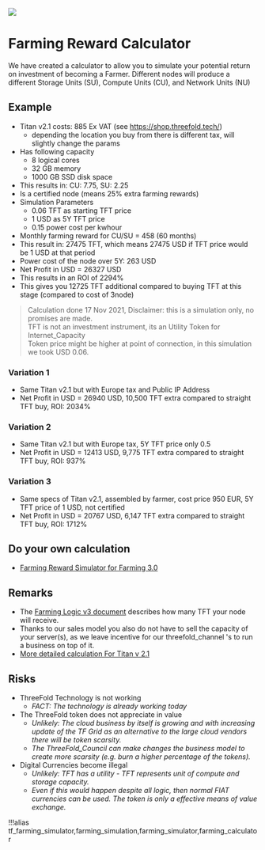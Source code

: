 ![](img/becomefarmer.jpg )

# Farming Reward Calculator

We have created a calculator to allow you to simulate your potential return on investment of becoming a Farmer. Different nodes will produce a different Storage Units (SU), Compute Units (CU), and Network Units (NU)

## Example

- Titan v2.1 costs: 885 Ex VAT (see https://shop.threefold.tech/)
    - depending the location you buy from there is different tax, will slightly change the params
- Has following capacity
    - 8 logical cores
    - 32 GB memory
    - 1000 GB SSD disk space
- This results in: CU: 7.75, SU: 2.25
- Is a certified node (means 25% extra farming rewards)
- Simulation Parameters
    - 0.06 TFT as starting TFT price
    - 1 USD as 5Y TFT price
    - 0.15 power cost per kwhour
- Monthly farming reward for CU/SU = 458 (60 months)
- This result in: 27475 TFT, which means 27475 USD if TFT price would be 1 USD at that period
- Power cost of the node over 5Y: 263 USD
- Net Profit in USD = 26327 USD
- This results in an ROI of 2294%
- This gives you 12725 TFT additional compared to buying TFT at this stage (compared to cost of 3node)

> Calculation done 17 Nov 2021, Disclaimer: this is a simulation only, no promises are made. <BR>
> TFT is not an investment instrument, its an Utility Token for Internet_Capacity <BR>
> Token price might be higher at point of connection, in this simulation we took USD 0.06.

### Variation 1

- Same Titan v2.1 but with Europe tax and Public IP Address
- Net Profit in USD = 26940 USD, 10,500 TFT extra compared to straight TFT buy, ROI: 2034%

### Variation 2

- Same Titan v2.1 but with Europe tax, 5Y TFT price only 0.5
- Net Profit in USD = 12413 USD, 9,775 TFT extra compared to straight TFT buy, ROI: 937%

### Variation 3

- Same specs of Titan v2.1, assembled by farmer, cost price 950 EUR, 5Y TFT price of 1 USD, not certified
- Net Profit in USD = 20767 USD, 6,147 TFT extra compared to straight TFT buy, ROI: 1712%


## Do your own calculation

- [Farming Reward Simulator for Farming 3.0](https://threefold.docsend.com/view/uaxijtqk6vu2grr5)

## Remarks

- The [Farming Logic v3 document](farming_reward) describes how many TFT your node will receive. 
- Thanks to our sales model you also do not have to sell the capacity of your server(s), as we leave incentive for our threefold_channel 's to run a business on top of it.
- [More detailed calculation For Titan v 2.1](titan_v2_1)

## Risks

- ThreeFold Technology is not working
  - _FACT: The technology is already working today_
- The ThreeFold token does not appreciate in value
  - _Unlikely: The cloud business by itself is growing and with increasing update of the TF Grid as an alternative to the large cloud vendors there will be token scarsity._
  - _The ThreeFold_Council can make changes the business model to create more scarsity (e.g. burn a higher percentage of the tokens)._
- Digital Currencies become illegal
  - _Unlikely: TFT has a utility - TFT represents  unit of compute and storage capacity._
  - _Even if this would happen despite all logic, then normal FIAT currencies can be used.  The token is only a effective means of value exchange._

!!!alias tf_farming_simulator,farming_simulation,farming_simulator,farming_calculator


<!-- source of the calculator: https://docs.google.com/spreadsheets/d/1K30cZoZIKj_ecICeCdBHsaLiH6qfdij5tfWdJRJaYs4/edit#gid=14074738 -->